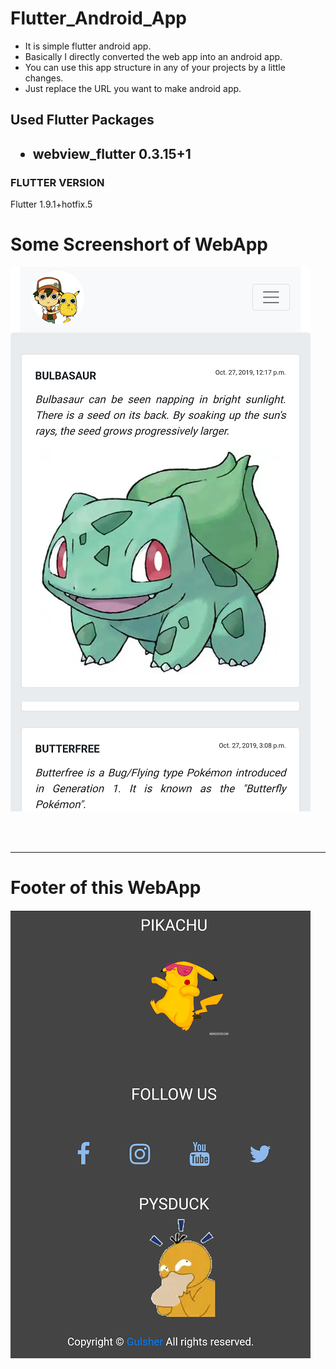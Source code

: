 # Flutter_Android_App
<ul>
  <li> It is simple flutter android app.</li>
  <li> Basically I directly converted the web app into an android app.</li>
  <li> You can use this app structure in any of your projects by a little changes.</li>
  <li> Just replace the URL you want to make android app.</li>
  </ul>
  
 <h2>Used Flutter Packages<h2>
  <ul>
    <li> webview_flutter 0.3.15+1</li>
  </ul>

<h3> FLUTTER VERSION</h3>
<p> Flutter 1.9.1+hotfix.5</p>
 

<h1> Some Screenshort of WebApp</h1>

![Repo List](Screenshort1.png)



<br/><br/>
<hr/>
<h1> Footer of this WebApp </h1>

![Repo List](Screenshort2.png)

